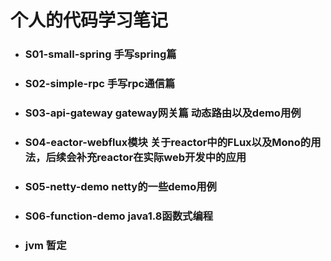 
# 个人的代码学习笔记

+ ### S01-small-spring 手写spring篇
+ ### S02-simple-rpc 手写rpc通信篇
+ ### S03-api-gateway gateway网关篇 动态路由以及demo用例
+ ### S04-eactor-webflux模块 关于reactor中的FLux以及Mono的用法，后续会补充reactor在实际web开发中的应用
+ ### S05-netty-demo netty的一些demo用例
+ ### S06-function-demo java1.8函数式编程
+ ### jvm 暂定